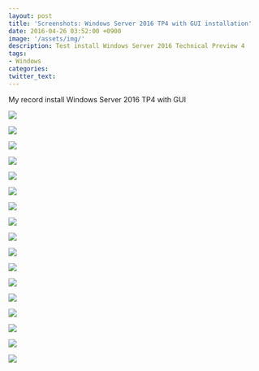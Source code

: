 ```yaml
---
layout: post
title: 'Screenshots: Windows Server 2016 TP4 with GUI installation'
date: 2016-04-26 03:52:00 +0900
image: '/assets/img/'
description: Test install Windows Server 2016 Technical Preview 4
tags:
- Windows
categories:
twitter_text:
---
```


My record install Windows Server 2016 TP4 with GUI

<a href="http://minibrary.com/blogimg/img20160309-001.png" data-lightbox="73"><img src="http://minibrary.com/blogimg/img20160309-001.png"></a>

<a href="http://minibrary.com/blogimg/img20160309-002.png" data-lightbox="73"><img src="http://minibrary.com/blogimg/img20160309-002.png"></a>

<a href="http://minibrary.com/blogimg/img20160309-003.png" data-lightbox="73"><img src="http://minibrary.com/blogimg/img20160309-003.png"></a>

<a href="http://minibrary.com/blogimg/img20160309-004.png" data-lightbox="73"><img src="http://minibrary.com/blogimg/img20160309-004.png"></a>

<a href="http://minibrary.com/blogimg/img20160309-005.png" data-lightbox="73"><img src="http://minibrary.com/blogimg/img20160309-005.png"></a>

<a href="http://minibrary.com/blogimg/img20160309-006.png" data-lightbox="73"><img src="http://minibrary.com/blogimg/img20160309-006.png"></a>

<a href="http://minibrary.com/blogimg/img20160309-007.png" data-lightbox="73"><img src="http://minibrary.com/blogimg/img20160309-007.png"></a>

<a href="http://minibrary.com/blogimg/img20160309-008.png" data-lightbox="73"><img src="http://minibrary.com/blogimg/img20160309-008.png"></a>

<a href="http://minibrary.com/blogimg/img20160309-009.png" data-lightbox="73"><img src="http://minibrary.com/blogimg/img20160309-009.png"></a>

<a href="http://minibrary.com/blogimg/img20160309-010.png" data-lightbox="73"><img src="http://minibrary.com/blogimg/img20160309-010.png"></a>

<a href="http://minibrary.com/blogimg/img20160309-011.png" data-lightbox="73"><img src="http://minibrary.com/blogimg/img20160309-011.png"></a>

<a href="http://minibrary.com/blogimg/img20160309-012.png" data-lightbox="73"><img src="http://minibrary.com/blogimg/img20160309-012.png"></a>

<a href="http://minibrary.com/blogimg/img20160309-013.png" data-lightbox="73"><img src="http://minibrary.com/blogimg/img20160309-013.png"></a>

<a href="http://minibrary.com/blogimg/img20160309-014.png" data-lightbox="73"><img src="http://minibrary.com/blogimg/img20160309-014.png"></a>

<a href="http://minibrary.com/blogimg/img20160309-015.png" data-lightbox="73"><img src="http://minibrary.com/blogimg/img20160309-015.png"></a>

<a href="http://minibrary.com/blogimg/img20160309-016.png" data-lightbox="73"><img src="http://minibrary.com/blogimg/img20160309-016.png"></a>

<a href="http://minibrary.com/blogimg/img20160309-017.png" data-lightbox="73"><img src="http://minibrary.com/blogimg/img20160309-017.png"></a>
